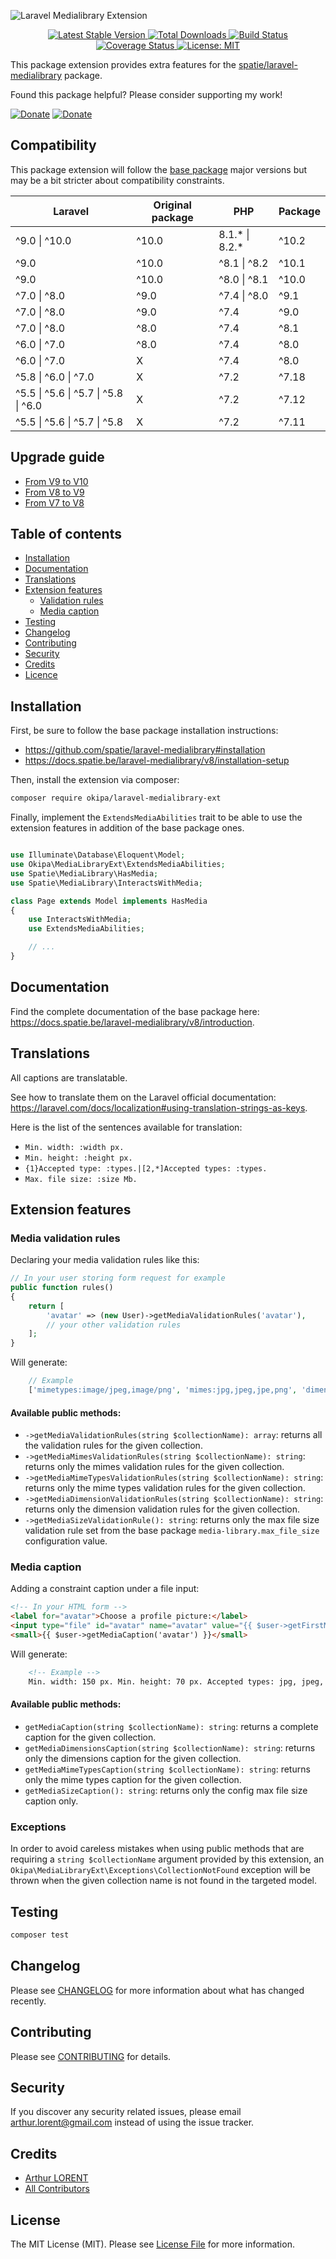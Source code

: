![Laravel Medialibrary Extension](/docs/laravel-medialibrary-ext.png)
<p align="center">
    <a href="https://github.com/Okipa/laravel-medialibrary-ext/releases" title="Latest Stable Version">
        <img src="https://img.shields.io/github/release/Okipa/laravel-medialibrary-ext.svg?style=flat-square" alt="Latest Stable Version">
    </a>
    <a href="https://packagist.org/packages/Okipa/laravel-medialibrary-ext" title="Total Downloads">
        <img src="https://img.shields.io/packagist/dt/okipa/laravel-medialibrary-ext.svg?style=flat-square" alt="Total Downloads">
    </a>
    <a href="https://github.com/Okipa/laravel-medialibrary-ext/actions" title="Build Status">
        <img src="https://github.com/Okipa/laravel-medialibrary-ext/workflows/CI/badge.svg" alt="Build Status">
    </a>
    <a href="https://coveralls.io/github/Okipa/laravel-medialibrary-ext?branch=master" title="Coverage Status">
        <img src="https://coveralls.io/repos/github/Okipa/laravel-medialibrary-ext/badge.svg?branch=master" alt="Coverage Status">
    </a>
    <a href="/LICENSE.md" title="License: MIT">
        <img src="https://img.shields.io/badge/License-MIT-blue.svg" alt="License: MIT">
    </a>
</p>

This package extension provides extra features for the [spatie/laravel-medialibrary](https://github.com/spatie/laravel-medialibrary) package.

Found this package helpful? Please consider supporting my work!

[![Donate](https://img.shields.io/badge/Buy_me_a-Ko--fi-ff5f5f.svg)](https://ko-fi.com/arthurlorent)
[![Donate](https://img.shields.io/badge/Donate_on-PayPal-green.svg)](https://paypal.me/arthurlorent)

## Compatibility

This package extension will follow the [base package](https://github.com/spatie/laravel-medialibrary) major versions but may be a bit stricter about compatibility constraints.

| Laravel                                              | Original package | PHP                | Package |
|------------------------------------------------------|------------------|--------------------|---------|
| ^9.0 &#124; ^10.0                                    | ^10.0            | 8.1.* &#124; 8.2.* | ^10.2   |
| ^9.0                                                 | ^10.0            | ^8.1 &#124; ^8.2   | ^10.1   |
| ^9.0                                                 | ^10.0            | ^8.0 &#124; ^8.1   | ^10.0   |
| ^7.0 &#124; ^8.0                                     | ^9.0             | ^7.4 &#124; ^8.0   | ^9.1    |
| ^7.0 &#124; ^8.0                                     | ^9.0             | ^7.4               | ^9.0    |
| ^7.0 &#124; ^8.0                                     | ^8.0             | ^7.4               | ^8.1    |
| ^6.0 &#124; ^7.0                                     | ^8.0             | ^7.4               | ^8.0    |
| ^6.0 &#124; ^7.0                                     | X                | ^7.4               | ^8.0    |
| ^5.8 &#124; ^6.0 &#124; ^7.0                         | X                | ^7.2               | ^7.18   |
| ^5.5 &#124; ^5.6 &#124; ^5.7 &#124; ^5.8 &#124; ^6.0 | X                | ^7.2               | ^7.12   |
| ^5.5 &#124; ^5.6 &#124; ^5.7 &#124; ^5.8             | X                | ^7.2               | ^7.11   |

## Upgrade guide

* [From V9 to V10](/docs/upgrade-guides/from-v9-to-v10.md)
* [From V8 to V9](/docs/upgrade-guides/from-v8-to-v9.md)
* [From V7 to V8](/docs/upgrade-guides/from-v7-to-v8.md)

## Table of contents

* [Installation](#installation)
* [Documentation](#documentation)
* [Translations](#translations)
* [Extension features](#extension-features)
  * [Validation rules](#media-validation-rules)
  * [Media caption](#media-caption)
* [Testing](#testing)
* [Changelog](#changelog)
* [Contributing](#contributing)
* [Security](#security)
* [Credits](#credits)
* [Licence](#license)

## Installation

First, be sure to follow the base package installation instructions:

* https://github.com/spatie/laravel-medialibrary#installation
* https://docs.spatie.be/laravel-medialibrary/v8/installation-setup

Then, install the extension via composer:

```bash
composer require okipa/laravel-medialibrary-ext
```

Finally, implement the `ExtendsMediaAbilities` trait to be able to use the extension features in addition of the base package ones.

```php

use Illuminate\Database\Eloquent\Model;
use Okipa\MediaLibraryExt\ExtendsMediaAbilities;
use Spatie\MediaLibrary\HasMedia;
use Spatie\MediaLibrary\InteractsWithMedia;

class Page extends Model implements HasMedia
{
    use InteractsWithMedia;
    use ExtendsMediaAbilities;

	// ...
}
```

## Documentation

Find the complete documentation of the base package here: https://docs.spatie.be/laravel-medialibrary/v8/introduction.

## Translations

All captions are translatable.

See how to translate them on the Laravel official documentation: https://laravel.com/docs/localization#using-translation-strings-as-keys.

Here is the list of the sentences available for translation:

* `Min. width: :width px.`
* `Min. height: :height px.`
* `{1}Accepted type: :types.|[2,*]Accepted types: :types.`
* `Max. file size: :size Mb.`

## Extension features

### Media validation rules

Declaring your media validation rules like this:

```php
// In your user storing form request for example
public function rules()
{
    return [
        'avatar' => (new User)->getMediaValidationRules('avatar'),
        // your other validation rules
    ];
}
```

Will generate:

```php
    // Example
    ['mimetypes:image/jpeg,image/png', 'mimes:jpg,jpeg,jpe,png', 'dimensions:min_width=60,min_height=20', 'max:5000'];
```

#### Available public methods:

* `->getMediaValidationRules(string $collectionName): array`: returns all the validation rules for the given collection.
* `->getMediaMimesValidationRules(string $collectionName): string`: returns only the mimes validation rules for the given collection.
* `->getMediaMimeTypesValidationRules(string $collectionName): string`: returns only the mime types validation rules for the given collection.
* `->getMediaDimensionValidationRules(string $collectionName): string`: returns only the dimension validation rules for the given collection.
* `->getMediaSizeValidationRule(): string`: returns only the max file size validation rule set from the base package `media-library.max_file_size` configuration value.

### Media caption

Adding a constraint caption under a file input:

```html
<!-- In your HTML form -->
<label for="avatar">Choose a profile picture:</label>
<input type="file" id="avatar" name="avatar" value="{{ $user->getFirstMedia('avatar')->name }}">
<small>{{ $user->getMediaCaption('avatar') }}</small>
```

Will generate:

```html
    <!-- Example -->
    Min. width: 150 px. Min. height: 70 px. Accepted types: jpg, jpeg, jpe, png. Max file size: 5Mb.
```

#### Available public methods:

* `getMediaCaption(string $collectionName): string`: returns a complete caption for the given collection.
* `getMediaDimensionsCaption(string $collectionName): string`: returns only the dimensions caption for the given collection.
* `getMediaMimeTypesCaption(string $collectionName): string`: returns only the mime types caption for the given collection.
* `getMediaSizeCaption(): string`: returns only the config max file size caption only.

### Exceptions

In order to avoid careless mistakes when using public methods that are requiring a `string $collectionName` argument provided by this extension, an `Okipa\MediaLibraryExt\Exceptions\CollectionNotFound` exception will be thrown when the given collection name is not found in the targeted model. 

## Testing

``` bash
composer test
```

## Changelog

Please see [CHANGELOG](CHANGELOG.md) for more information about what has changed recently.

## Contributing

Please see [CONTRIBUTING](.github/CONTRIBUTING.md) for details.

## Security

If you discover any security related issues, please email arthur.lorent@gmail.com instead of using the issue tracker.

## Credits

- [Arthur LORENT](https://github.com/okipa)
- [All Contributors](../../contributors)

## License

The MIT License (MIT). Please see [License File](LICENSE.md) for more information.

